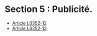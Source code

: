 # Section 5 : Publicité.

* [Article L6352-12](./LEGIARTI000006904409.md)
* [Article L6352-13](./LEGIARTI000006904410.md)
